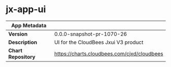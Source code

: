 # jx-app-ui

|App Metadata||
|---|---|
| **Version** | 0.0.0-snapshot-pr-1070-26 |
| **Description** | UI for the CloudBees Jxui V3 product |
| **Chart Repository** | https://charts.cloudbees.com/cjxd/cloudbees |
